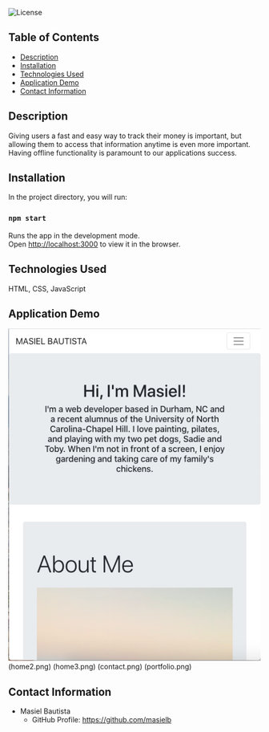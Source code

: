 ![License](https://img.shields.io/badge/license-MIT-blue.svg)

## Table of Contents
* [Description](#description)
* [Installation](#installation)
* [Technologies Used](#technologies-used)
* [Application Demo](#application-demo)
* [Contact Information](#contact-information)

## Description
Giving users a fast and easy way to track their money is important, but allowing them to access that information anytime is even more important. Having offline functionality is paramount to our applications success.

## Installation
In the project directory, you will run:

### `npm start`

Runs the app in the development mode.\
Open [http://localhost:3000](http://localhost:3000) to view it in the browser.

## Technologies Used
HTML, CSS, JavaScript

## Application Demo
![applicationdemo](home1.png)
(home2.png)
(home3.png)
(contact.png)
(portfolio.png)

## Contact Information
* Masiel Bautista
  * GitHub Profile: https://github.com/masielb